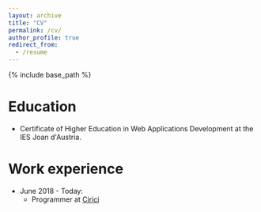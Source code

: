 ```yaml
---
layout: archive
title: "CV"
permalink: /cv/
author_profile: true
redirect_from:
  - /resume
---
```


{% include base_path %}

Education
======
* Certificate of Higher Education in Web Applications Development at the IES Joan d'Austria.

Work experience
======
* June 2018 - Today: 
  * Programmer at [Cirici](https://www.cirici.com/en)
